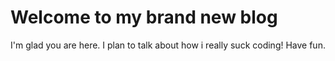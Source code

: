 # Welcome to my brand new blog

I'm glad you are here. I plan to talk about how i really suck coding!
Have fun.
